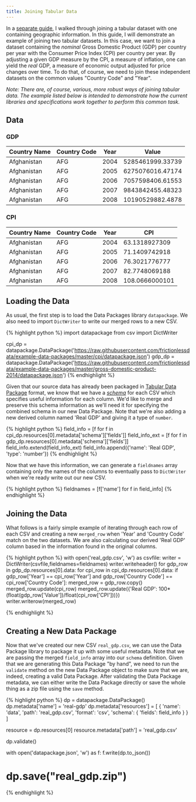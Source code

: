 ```yaml
---
title: Joining Tabular Data
---
```


In a [separate guide](/guides/joining-data/), I walked through joining
a tabular dataset with one containing geographic information.  In this
guide, I will demonstrate an example of joining two tabular datasets.
In this case, we want to join a dataset containing the *nominal* Gross
Domestic Product (GDP) per country per year with the Consumer Price
Index (CPI) per country per year.  By adjusting a given GDP measure by
the CPI, a measure of inflation, one can yield the *real* GDP, a
measure of economic output adjusted for price changes over time.  To
do that, of course, we need to join these independent datasets on the
common values "Country Code" and "Year".

*Note: There are, of course, various, more robust ways of joining
 tabular data.  The example listed below is intended to demonstrate
 how the current libraries and specifications work together to perform
 this common task.*

## Data 

### GDP

| Country Name | Country Code | Year | Value |
|---|---|---|---|
| Afghanistan | AFG | 2004 | 5285461999.33739 |
| Afghanistan | AFG | 2005 | 6275076016.47174 |
| Afghanistan | AFG | 2006 | 7057598406.61553 |
| Afghanistan | AFG | 2007 | 9843842455.48323 |
| Afghanistan | AFG | 2008 | 10190529882.4878 |


### CPI

| Country Name | Country Code | Year | CPI |
|---|---|---|---|
| Afghanistan | AFG | 2004 | 63.1318927309 |
| Afghanistan | AFG | 2005 | 71.1409742918 |
| Afghanistan | AFG | 2006 | 76.3021776777 |
| Afghanistan | AFG | 2007 | 82.7748069188 |
| Afghanistan | AFG | 2008 | 108.0666000101 |

## Loading the Data

As usual, the first step is to load the Data Packages library
`datapackage`.  We also need to import `DictWriter` to write our
merged rows to a new CSV.

{% highlight python %}
import datapackage
from csv import DictWriter

cpi_dp = datapackage.DataPackage('https://raw.githubusercontent.com/frictionlessdata/example-data-packages/master/cpi/datapackage.json')
gdp_dp = datapackage.DataPackage('https://raw.githubusercontent.com/frictionlessdata/example-data-packages/master/gross-domestic-product-2014/datapackage.json')
{% endhighlight %}

Given that our source data has already been packaged in
[Tabular Data Package](/guides/tabular-data-package/) format, we know
that we have a [*schema*](/guides/json-table-schema/) for each CSV
which specifies useful information for each column.  We'd like to
merge and preserve this schema information as we'll need it for
specifying the combined schema in our new Data Package.  Note that
we're also adding a new derived column named 'Real GDP' and giving it
a type of `number`.

{% highlight python %}
field_info = [f for f in cpi_dp.resources[0].metadata['schema']['fields']]
field_info_ext = [f for f in gdp_dp.resources[0].metadata['schema']['fields']]
field_info.extend(field_info_ext)
field_info.append({'name': 'Real GDP', 'type': 'number'})
{% endhighlight %}

Now that we have this information, we can generate a `fieldnames`
array containing only the names of the columns to eventually pass to
`DictWriter` when we're ready write out our new CSV.

{% highlight python %}
fieldnames = [f['name'] for f in field_info]
{% endhighlight %}

## Joining the Data

What follows is a fairly simple example of iterating through each row
of each CSV and creating a new `merged_row` when 'Year' and 'Country
Code' match on the two datasets.  We are also calculating our derived
'Real GDP' column based in the information found in the original
columns.

{% highlight python %}
with open('real_gdp.csv', 'w') as csvfile:
    writer = DictWriter(csvfile,fieldnames=fieldnames)
    writer.writeheader()
    for gdp_row in gdp_dp.resources[0].data:
        for cpi_row in cpi_dp.resources[0].data:
            if gdp_row['Year'] == cpi_row['Year'] and gdp_row['Country Code'] == cpi_row['Country Code']:
                merged_row = gdp_row.copy()
                merged_row.update(cpi_row)
                merged_row.update({'Real GDP': 100*(float(gdp_row['Value'])/float(cpi_row['CPI']))})
                writer.writerow(merged_row)
    
{% endhighlight %}

## Creating a New Data Package

Now that we've created our new CSV `real_gdp.csv`, we can use the Data
Package library to package it up with some useful metadata.  Note that
we are passing the merged `field_info` array into our `schema`
definition.  Given that we are generating this Data Package "by hand",
we need to run the `validate` method on the new Data Package object to
make sure that we are, indeed, creating a valid Data Package.  After
validating the Data Package metadata, we can either write the Data
Package directly or save the whole thing as a zip file using the
`save` method.

{% highlight python %}
dp = datapackage.DataPackage()
dp.metadata['name'] = 'real-gdp'
dp.metadata['resources'] = [
    {
     'name': 'data',
     'path': 'real_gdp.csv',
     'format': 'csv',
     'schema': {
        'fields': field_info
      }
    }
]

resource = dp.resources[0]
resource.metadata['path'] = 'real_gdp.csv'

dp.validate()
    
with open('datapackage.json', 'w') as f:
    f.write(dp.to_json())
    
# dp.save("real_gdp.zip")
{% endhighlight %}
